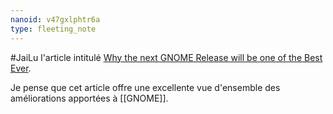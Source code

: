 ```yaml
---
nanoid: v47gxlphtr6a
type: fleeting_note
---
```

#JaiLu l'article intitulé [Why the next GNOME Release will be one of the Best Ever](https://old.reddit.com/r/gnome/comments/1dr66ud/why_the_next_gnome_release_will_be_one_of_the).

Je pense que cet article offre une excellente vue d'ensemble des améliorations apportées à [[GNOME]].
